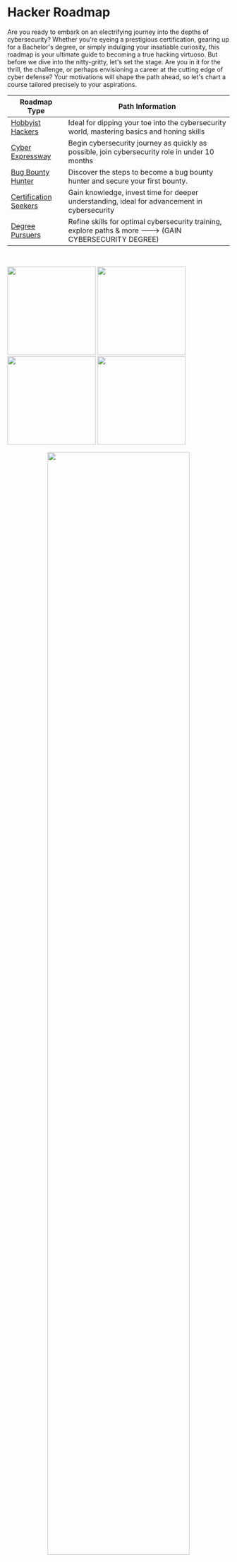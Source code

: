 # Hacker Roadmap

Are you ready to embark on an electrifying journey into the depths of cybersecurity? Whether you're eyeing a prestigious certification, gearing up for a Bachelor's degree, or simply indulging your insatiable curiosity, this roadmap is your ultimate guide to becoming a true hacking virtuoso. But before we dive into the nitty-gritty, let's set the stage. Are you in it for the thrill, the challenge, or perhaps envisioning a career at the cutting edge of cyber defense? Your motivations will shape the path ahead, so let's chart a course tailored precisely to your aspirations.

| Roadmap Type | Path Information |
| ------------ | --------------------- |
| [Hobbyist Hackers](#Hobbyist-Hackers) | Ideal for dipping your toe into the cybersecurity world, mastering basics and honing skills |
| [Cyber Expressway](#Cyber-Expressway) | Begin cybersecurity journey as quickly as possible, join cybersecurity role in under 10 months |
| [Bug Bounty Hunter](#Bug-Bounty-Hunter) | Discover the steps to become a bug bounty hunter and secure your first bounty. | 
| [Certification Seekers](#Certification-Seekers) | Gain knowledge, invest time for deeper understanding, ideal for advancement in cybersecurity |
| [Degree Pursuers](#Degree-Pursuers) | Refine skills for optimal cybersecurity training, explore paths & more ---> (GAIN CYBERSECURITY DEGREE) |

<br>

<p float="left">
  <img src="https://github.com/Hacking-Notes/Hacker-Roadmap/assets/118412415/681ee411-339b-4b1d-b8ca-870845021a86" width="200" />
  <img src="https://github.com/Hacking-Notes/Hacker-Roadmap/assets/118412415/7f7605e6-256e-4cb0-ab71-99d6b664840d" width="200" /> 
  <img src="https://github.com/Hacking-Notes/Hacker-Roadmap/assets/118412415/220e1644-421d-4476-857d-3d814103fcfc" width="200" />
  <img src="https://github.com/Hacking-Notes/Hacker-Roadmap/assets/118412415/ed0eb023-3ceb-4f42-a306-486bc19faeec" width="200" />
</p>

<div align="center">
  <a href="#Bug-Bounty-Hunter">
    <img src="https://github.com/user-attachments/assets/10e8c935-6e72-46d4-a7d5-ee3d95977dec" width="80%" />
  </a>
</div>


<sub><em><strong>PS:</strong> While I offer this content for free, I include some referral links. They let you support the project without any downside for you. Enjoy the content and feel free to share it with your friends!</em></sub>

## Access My Additional Hacking Resources

[![Hacking-Notes](https://github.com/user-attachments/assets/b8f1ef0e-b401-4a43-bfd7-4b4d6f589581)](https://hacking-notes.com)

- Explore my Red Team hacking notes, your go-to resource for defending against cyber threats with steadfast determination and state-of-the-art strategies. ---> <a href="https://github.com/Hacking-Notes/Redteam">RedTeam Notes</a>

- Explore my Blue Team hacking notes, your go-to resource for defending against cyber threats with steadfast determination and state-of-the-art strategies. ---> <a href="https://github.com/Hacking-Notes/Blueteam">BlueTeam Notes</a>

- Enhance your hacking toolkit with my Chrome Extension. Designed for ethical hacking and red team activities, it offers tailored features for an improved browsing experience. ---> <a href="https://github.com/Hacking-Notes/Extensions">Chrome Extension</a>

- Elevate your bookmarking game with my latest Bookmark Toolkit. Engineered for ethical bookmarking and enhanced web exploration, it delivers customized features for a seamless browsing journey. ---> <a href="https://github.com/Hacking-Notes/Bookmarks">Bookmarks</a>

<a name="Hobbyist-Hackers"></a>

## Roadmap for Hobbyist Hackers

![bigh](https://github.com/Hacking-Notes/Hacker-Roadmap/assets/118412415/f6398210-e36e-492c-95be-2a138069f05f)

Are you someone who's delving into the realm of hacking as a hobby, eager to explore and gain expertise for the sheer thrill of it? If so, then the journey from being a mere novice, often referred to as a "script kiddie," to evolving into a proficient hacker can be facilitated by following the steps outlined below. These steps will direct you towards the necessary resources and knowledge that will help you hone your skills and transform you into a knowledgeable practitioner in the field of hacking.

#### Step 1: Learn the Basics on [TryHackMe](https://tryhackme.com/signup?referrer=630a8d48aa25650060a8f62d)
- **Objective:** Build a foundational understanding of hacking concepts and techniques in a guided environment.
- **Actions:**
  - [ ] Sign up for a [TryHackMe account](https://tryhackme.com/signup?referrer=630a8d48aa25650060a8f62d).
  - Complete introductory rooms and pathways to learn about topics such as:
    - [ ] [The complete beginner path](https://tryhackme.com/path/outline/beginner?referrer=630a8d48aa25650060a8f62d)
    - [ ] [Introduction to Cyber Security](https://tryhackme.com/path/outline/introtocyber?referrer=630a8d48aa25650060a8f62d)
    - [ ] [Webs Fondamentals](https://tryhackme.com/path/outline/web?referrer=630a8d48aa25650060a8f62d)
    - [ ] [Red Teaming](https://tryhackme.com/path/outline/redteaming?referrer=630a8d48aa25650060a8f62d)
    - [ ] [Jr Penetration Tester](https://tryhackme.com/path/outline/jrpenetrationtester?referrer=630a8d48aa25650060a8f62d)
- **Explanation:** TryHackMe offers beginner-friendly content that covers essential topics, making it an ideal starting point for those new to hacking.

--- ---

#### Step 2: Enroll in [Port Swigger Academy](https://portswigger.net/web-security/dashboard)
- **Objective:** Deepen your understanding of web pentesting techniques and tools.
- **Actions:**
  - [ ] Explore the courses available on Burp Suite Academy.
  - [ ] Complete courses covering topics such as:
    - [ ] Web application security fundamentals
    - [ ] Using Burp Suite for web pentesting
    - [ ] Advanced web exploitation techniques
- **Explanation:** Burp Suite Academy offers comprehensive courses specifically focused on web pentesting, including both theoretical knowledge and practical exercises. This will enhance your ability to identify and exploit vulnerabilities in web applications.

--- ---

#### Step 3: Practice Hands-On Challenges on Hack The Box (More Advance)
- **Objective:** Gain practical experience by solving real-world hacking challenges in an unguided environment.
- **Actions:**
  - [ ] Register on [Hack The Box platform](https://app.hackthebox.com/invite).
  - [ ] Attempt beginner-friendly machines to apply the knowledge gained from TryHackMe.
  - [ ] Progress to more challenging machines as skills improve.
- **Explanation:** Hack The Box provides a platform for honing your skills through hands-on experience with realistic scenarios. Unlike TryHackMe, it doesn't offer guided pathways, which encourages independent problem-solving and critical thinking.

--- ---

#### Step 4: Continuously Expand Knowledge and Skills
- **Objective:** Stay updated with the latest trends, techniques, and tools in the field of hacking.
- **Actions:**
  - Participate in online forums and communities (e.g., Reddit's r/hacking, Hack Forums) to engage with other hackers and learn from their experiences.
  - Follow security blogs, podcasts, and YouTube channels to keep abreast of new developments and insights.
  - Regularly challenge yourself with new hacking tasks, puzzles, and CTF (Capture The Flag) competitions.
- **Explanation:** Hacking is a dynamic field, and continuous learning is essential to stay relevant and proficient. By actively engaging with the hacking community and exploring new challenges, you'll continue to refine your skills and expand your knowledge base.

--- ---

#### Step 5: CTF / Bug Bounty
- **Capture The Flag (CTF) Competitions:**
  - Join online CTF platforms such as Hack The Box, OverTheWire, or picoCTF.
  - Participate in both beginner and advanced CTF challenges to apply your knowledge and problem-solving skills.
  - Collaborate with other participants or teams to tackle more complex challenges and learn from each other's approaches.
  - Analyze the solutions and write-ups of challenges you couldn't solve to understand different techniques and strategies.

--- ---

- **Bug Bounty Programs:**
  - [ ] Register on bug bounty platforms like HackerOne, Bugcrowd, or Synack.
  - Browse available programs and identify those aligned with your expertise and interests, such as web application testing, mobile application testing, or network penetration testing.
  - Ethically report security vulnerabilities you discover in the targets specified by bug bounty programs.
  - Follow the guidelines provided by each program regarding vulnerability disclosure, severity assessment, and reward eligibility.
  - Continuously monitor the platforms for new programs and updates, as well as feedback on your submissions.

<a name="Cyber-Expressway"></a>
## Roadmap for Cyber Expressway

![bige](https://github.com/Hacking-Notes/Hacker-Roadmap/assets/118412415/6b058744-7c4c-47ee-b1de-ce7a261d67d5)

Are you seeking to quickly establish yourself in the world of Cybersecurity/Pentesting? I've crafted a rapid roadmap, inspired by Tyler Rambser, to guide you toward a job in this field within the next 10 months. Keep in mind, while there are no guarantees, these steps offer the best available information to position you at the forefront of pentesting roles.

▶️ Access identical information through an interactive video: [Tyler Ramsbey - Youtube](https://www.youtube.com/watch?v=IWx88uvfKbA)

#### 1. **TCM Security | Practical Ethical Hacker course (About 2 months):**
- [ ] Join TCM Security by completing the registration process.
- [ ] Obtain access through a subscription plan.
- Complete the following courses
  - [ ] [Practical Ethical Hacking](https://academy.tcm-sec.com/p/practical-ethical-hacking-the-complete-course)
  - [ ] [Practical-web-hacking](https://academy.tcm-sec.com/p/practical-web-hacking) **(OPTIONAL)** 
    
--- ---

#### 2. **Hack the Box | Pentest pathway (About 2-3 months):**
- [ ] Sign up via [Hack the Box Academy](https://referral.hackthebox.com/mz8mcbX) platform.
- [ ] Acquire credits for course enrollment and procure a voucher.
- Complete the following courses
  - [ ] [Penetration Tester](https://academy.hackthebox.com/paths/jobrole)

--- ---

#### 3. **OSCP | PEN-200: Penetration Testing with Kali Linux(About 3 months):**
This certification serves as a gold standard in cybersecurity and often bypasses many HR screening processes.
- [ ] Enroll in the Offensive Security website for the [PEN-200 course](https://www.offsec.com/courses/pen-200/).
- [ ] Purchase the 90-day lab access package.
- [ ] Study course materials and Kali Linux documentation.
- [ ] Practice in the lab environment, exploiting vulnerabilities.
- [ ] Prepare for the exam with thorough review and practice.
- [ ] Schedule and take the exam.
- [ ] Successfully complete the exam.

--- ---

#### 4. **Search and Find CVE's:**
"Uncovering vulnerabilities within diverse open-source projects is a rewarding endeavor, and it's not as daunting as one might expect. Including CVE discoveries in your curriculum distinguishes you from peers with similar certifications, demonstrating to future employers your ability to apply learned skills effectively."
- [ ] View the following video [Tyler Ramsbey - Youtube](https://www.youtube.com/watch?v=2VB4Zd5C8N8)

--- ---

Additional perk: Receive assistance with your resume and engage in a conversation with an ethical hacker at no cost or contribute as you wish and donate to a charity of your choosing. Just join the [Discord server](https://discord.gg/r68ameNHrD) and arrange your appointment.

<a name="Bug-Bounty-Hunter"></a>

## Roadmap for Bug Bounty Hunter

![326617819-6b058744-7c4c-47ee-b1de-ce7a261d67d5 (1) (1)](https://github.com/user-attachments/assets/908694d7-1a2c-4f0c-a614-17d9e48c2301)

Bug bounty hunting is a constantly evolving field where participants are continuously learning and adapting as they progress. There isn’t a specific milestone or achievement that indicates you’re ready to start finding bugs, which can make it challenging for newcomers to navigate, especially without a clear path to follow.

This roadmap is designed to help you build a strong foundation in bug bounty hunting and gradually move on to more profitable programs with higher payouts.

### 1. **The Mindset of a Bug Bounty Hunter and Continuous Learning**

Before diving into the technical aspects, it's essential to adopt the right mindset. Bug bounty hunting requires perseverance, creativity, and a never-give-up attitude. The "hacker mindset" is all about approaching problems with curiosity and determination. You’ll face many challenges and failures, but each setback is an opportunity to learn and improve.

**Understanding Code and Learning Continuously**

Understanding how code works is crucial, though you don’t necessarily need to be an expert coder. What’s more important is knowing how to analyze and manipulate code to find vulnerabilities. While learning to code can enhance your ability to understand and exploit vulnerabilities effectively, the focus should be on understanding the application’s behavior and how to identify potential weaknesses.

Bug bounty hunting is a field with no fixed endpoint of knowledge. New vulnerabilities and techniques are constantly emerging, so continuous learning is vital. Commit to exploring new research, following experts, and engaging with the community to stay updated. Join forums, [discords](https://discord.gg/bugbounty), watch YouTube channels, and participate in discussions to enhance your skills and knowledge regularly.

### 2. **Building a Strong Foundation**

If you're new to IT, start by building a solid foundation in basic IT and web application concepts. This will make your journey much smoother. Understanding web technologies, how websites are structured, and how data flows between clients and servers is crucial. Familiarize yourself with HTML, JavaScript, HTTP, and other core web technologies.

**Basic Knowledge You Should Acquire:**
- **Networking:** Understanding TCP/IP, DNS, and HTTP protocols.
- **Web Technologies:** Basics of HTML, JavaScript, CSS, and server-side languages.
- **Common Vulnerabilities:** Familiarize yourself with the OWASP Top Ten, which covers the most critical security risks to web applications.

You can acquire this knowledge for free on TryHackMe. (Skip this if you already have the foundational skills mentioned.)

**Step 1:** Register on [Tryhackme](https://tryhackme.com/)
- **Objective:** Get the initial IT and web app knowledge
- **Actions:** Complete the following courses
  - [ ] [Complete Beginner](https://tryhackme.com/path/outline/beginner)
  - [ ] [Web Fundamentals](https://tryhackme.com/path/outline/web)
  - Feel free to explore additional topics if you wish.

### 3. **Selecting and Exploring a Bug Bounty Program**

Choosing the right bug bounty program is crucial for your success. Instead of diving into high-profile programs like Facebook or Google right away, it's best to start with platforms that have a lower barrier to entry, such as OpenBugBounty. These platforms are less competitive and provide a better learning environment for beginners.

When selecting a program, look for one that interests you and has a broad scope, including multiple URLs and functionalities like login features, purchasing options, or search capabilities. A well-chosen program will offer plenty of opportunities for exploration and learning.

It's also important to thoroughly read and understand the program's policies before you begin. Knowing the rules will help you stay within legal boundaries and focus your efforts on areas that are most likely to yield results.

**Step 1:** Register on [OpenBugBounty](https://www.openbugbounty.org/)
- **Objective:** Research a program that you find interesting and have a decent scope (Multiples URLs, and functionalities)
- **Actions:**
  - [ ] Explore the available programs inside OpenBugBounty.
  - [ ] Select a program.

**Step 2:** Enroll in [PortSwigger Academy](https://portswigger.net/web-security/dashboard)
- **Objective:** Enhance your web pentesting skills.
- **Actions:**
  - [ ] Explore the courses available on Burp Suite Academy.
  - [ ] Explore the following [paths](https://portswigger.net/web-security/all-topics) and start with what seems to you the most interesting:
    - [ ] Server-side vulnerabilities
    - [ ] Cross-site scripting (XSS)
    - [ ] File upload vulnerabilities
    - [ ] Clickjacking (UI redressing)
    - [ ] Path traversal
    - [ ] Server-side request forgery (SSRF) attacks
    - [ ] Cross-site request forgery (CSRF)
    - [ ] Cross-origin resource sharing (CORS)
    - [ ] API testing
    - [ ] Web cache deception
    - [ ] SQL injection
    - [ ] NoSQL injection
    - [ ] Authentication vulnerabilities
    - [ ] WebSockets vulnerabilities
    - [ ] ...
  - Apply what you learn directly to your selected program.

### 4. **Phases of Bug Bounty Hunting**

Bug bounty hunting involves several key phases, each requiring a different skill set:

- **Reconnaissance:** Gathering information about your target. This phase involves mapping out the attack surface and identifying potential entry points.
- **Scanning:** Using tools to automate the process of finding vulnerabilities. Tools like Nmap, Burp Suite, and others can help you identify weaknesses in the target application.
- **Exploitation:** Once a vulnerability is found, the next step is to exploit it to understand its impact fully. This phase requires creativity and a deep understanding of the underlying technologies.
- **Reporting:** The final phase involves documenting your findings and submitting a clear, concise report. A well-written report can make the difference between a successful submission and one that is rejected or deemed low priority.

### 5. **Starting Small and Progressing**

**Starting with the Easiest Bugs**

As a beginner, focus on finding the easiest bugs first. These are typically low-hanging fruit that are more common and easier to identify. Here are a few examples:

- **Cross-Site Scripting (XSS):** Injecting malicious scripts into web pages viewed by others.
- **Security Misconfigurations:** Issues like unnecessary services being enabled or default accounts being left active.
- **Insecure Direct Object References (IDOR):** Accessing unauthorized data by manipulating the input in the URL.

Starting with these easier bugs helps build confidence and hone your skills for tackling more complex vulnerabilities later on.

**Progression Roadmap**

Progression in bug bounty hunting should be gradual and deliberate. Here’s a suggested roadmap:

1. **Start Small:** Begin with simple vulnerabilities and smaller programs. Focus on platforms with less competition, like OpenBugBounty.
2. **Build Your Skills:** Use resources like PortSwigger Academy to deepen your understanding of web security.
3. **Increase Complexity:** As you gain experience, tackle more complex vulnerabilities and move to larger, more lucrative programs.
4. **Stay Updated:** Constantly learn and adapt to new security trends and techniques.
5. **Collaborate:** Partner with other hunters to expand your skill set and discover more bugs.

### 6. **The Importance of Collaboration**

Collaborating with others in the bug bounty community can significantly boost your progress. Working with more experienced hunters allows you to learn new techniques, share tools, and even co-author reports. The collective knowledge of a team can uncover bugs that you might have missed working alone.

Joining forums, participating in Capture the Flag (CTF) competitions, and engaging in community events are great ways to meet other hunters and start collaborating.

### 7. **Time Management and Setting Realistic Expectations**

Effective time management is crucial in bug bounty hunting. The pursuit of finding vulnerabilities can be time-consuming and challenging, so it's essential to set realistic goals and manage your time wisely. Here are some tips to help you stay on track:

- **Set Clear Goals:** Define specific objectives for each session, such as identifying a certain number of potential vulnerabilities or completing a particular phase of the reconnaissance.
- **Establish Time Limits:** Allocate specific time blocks for tasks and stick to them. This helps prevent burnout and keeps you focused on the most critical aspects of your work.
- **Track Your Progress:** Regularly review what you’ve accomplished and adjust your goals as needed. Keeping a record of your efforts helps maintain motivation and provides insights into your progress.

**Setting Realistic Expectations**

It’s important to understand that finding your first bug can take time, often weeks or even months. Persistence and patience are key. Here’s how to manage your expectations effectively:

- **Accept the Learning Curve:** Understand that bug bounty hunting involves a significant learning curve. Each challenge you encounter is an opportunity to improve your skills and knowledge.
- **Celebrate Small Victories:** Recognize and celebrate even minor successes. Each small find or lesson learned contributes to your overall growth as a bug bounty hunter.
- **Be Prepared for Setbacks:** Not every attempt will result in a bug or reward. View setbacks as part of the learning process and a chance to refine your approach.

By combining effective time management with realistic expectations, you’ll be better equipped to handle the ups and downs of bug bounty hunting, stay motivated, and continue making progress.

<a name="Certification-Seekers"></a>
## Roadmap for Certification Seekers

![bigc](https://github.com/Hacking-Notes/Hacker-Roadmap/assets/118412415/cdd82e73-a86b-44c2-9cc6-c0e8ee3cfcda)

Certifications in cybersecurity and hacking provide structured learning paths and validate skills, ranging from foundational IT knowledge to advanced penetration testing and defensive strategies. They offer credibility within the industry and demonstrate practical expertise, enhancing job opportunities and earning potential. However, they should be complemented by practical experience and continuous learning to stay updated in this rapidly evolving field.

--- ---
<a name="A"></a>
| <strong>Start with Basic IT Skills (A+)</strong> | <img src="https://github.com/Hacking-Notes/Hacker-Roadmap/assets/118412415/0042ad04-59a7-4cc5-965d-e6a97445efde" alt="Image" width="75" height="auto"> |
| ------------------------------------- | ----- | 
  
   - CompTIA A+ Certification: This certification covers foundational IT skills, including hardware, software, networking, and troubleshooting.
     - [ ] Purchase Comptia A+ voucher (2X, core 1 & core 2)  ---> [Discount Website](https://getcertified4less.com/search.php?search_query=a%2B)
     - [ ] Study for Comptia A+ core 1
       - Learning ressource
         - Studing: [Professor Messer](https://www.professormesser.com/free-a-plus-training/220-1101/220-1101-video/220-1101-training-course/)
     - [ ] Successfully complete the exam (A+ Core 1)
    
       - Learning ressource
         - Studing: [Professor Messer](https://www.professormesser.com/free-a-plus-training/220-1102/220-1102-video/220-1102-training-course/)
     - [ ] Successfully complete the exam (A+ Core 2)
    
--- ---
<a name="L"></a>
| <strong>Linux Fundamentals (Linux Essential)</strong> | <img src="https://github.com/Hacking-Notes/Hacker-Roadmap/assets/118412415/1f17140d-f1b8-4b0d-a8f5-bcb94443ce1f" alt="Image" width="75" height="auto"> |
| ------------------------------------- | ----- | 

   - Linux Essentials (LPI): Gain essential knowledge of Linux operating system fundamentals, commands, and basic administration.
     - [ ] Purchase LPI Linux Essential voucher  ---> [LPI Linux Essential Website](https://us.lpimarketplace.com/shop/linux-essentials)
     - [ ] Study for LPI Linux Essential
       - Learning ressource
         - Studing: [Shawn Powers](https://www.youtube.com/watch?v=skTShEHyXfo&list=PL78ppT-_wOmvlYSfyiLvkrsZTdQJ7A24L)
     - [ ] Successfully complete the exam

--- ---
<a name="N"></a>
| <strong>Build Networking Knowledge (Network+)</strong> | <img src="https://github.com/Hacking-Notes/Hacker-Roadmap/assets/118412415/f367a3f5-6dab-45e9-8574-2183508d0342" alt="Image" width="75" height="auto"> |
| ------------------------------------- | ----- | 

   - CompTIA Network+ Certification: Focuses on networking concepts, infrastructure, operations, and security.
      - [ ] Purchase Comptia Network+ voucher  ---> [Discount Website](https://getcertified4less.com/search.php?search_query=network%2B)
      - [ ] Study for Comptia Network+
     - Learning ressource
       - Studing: [Professor Messer](https://www.professormesser.com/network-plus/n10-008/n10-008-video/n10-008-training-course/)
     - [ ] Successfully complete the exam

--- ---
<a name="Cyb"></a>
| <strong>Learn Cybersecurity Fundamentals (Security+)</strong> | <img src="https://github.com/Hacking-Notes/Hacker-Roadmap/assets/118412415/d6f7c8c5-72e5-4baa-87a2-cb84a1f01fa5" alt="Image" width="75" height="auto"> |
| ------------------------------------- | ----- | 

   - Attain CompTIA Security+ Certification: Provides essential knowledge in network security, compliance, threats, and vulnerabilities.
     - [ ] Purchase Comptia Security+ voucher  ---> [Discount Website](https://getcertified4less.com/search.php?search_query=security%2B)
     - [ ] Study for Comptia Security+
     - Learning ressource
       - Studing: [Professor Messer](https://www.professormesser.com/security-plus/sy0-701/sy0-701-video/sy0-701-comptia-security-plus-course/)
     - [ ] Successfully complete the exam

--- ---
<a name="P"></a>
| <strong>Specialize in Penetration Testing (Pentest+)</strong> | <img src="https://github.com/Hacking-Notes/Hacker-Roadmap/assets/118412415/e8449a34-4a7d-4c8d-864a-8f07e6266109" alt="Image" width="75" height="auto"> |
| ------------------------------------- | ----- | 

   - Pursue CompTIA PenTest+ Certification: Focuses on penetration testing and vulnerability assessment skills, essential for offensive security roles.
     - [ ] Purchase Comptia Pentest+ voucher  ---> [Discount Website](https://getcertified4less.com/search.php?search_query=pentest%2B)
     - [ ] Study for Comptia Pentest+
     - Learning ressource
       - Studying: [ACI Learning](https://www.acilearning.com/products/itpro/)
     - [ ] Successfully complete the exam

--- ---
<a name="C"></a>
| <strong>Enhance Cyber Defense Skills (CySa+)</strong> | <img src="https://github.com/Hacking-Notes/Hacker-Roadmap/assets/118412415/36c328c2-1f89-4548-b2d6-d1edb94d47bc" alt="Image" width="75" height="auto"> |
| ------------------------------------- | ----- | 

   - Obtain CompTIA Cybersecurity Analyst (CySA+) Certification: Develop skills in threat detection, analysis, and response.
     - [ ] Purchase Comptia CySa+ voucher  ---> [Discount Website](https://getcertified4less.com/search.php?search_query=cysa%2B)
     - [ ] Study for Comptia CySa+
     - Learning ressource
       -  Studying: [Certify Breakfast (Youtube)](https://www.youtube.com/watch?v=IGihuL5clDs&list=PLMYSjEaGLw_vGxGsAIUgmkbEm52QR02tx)
       -  Exam practice: [Google Play (Phone)](https://play.google.com/store/apps/details?id=com.sima.comptiacysa&hl=en&gl=US)
     - [ ] Successfully complete the exam
     - [ ] 
--- ---

#### 7. **Hands-On Practical Experience (OSCP):**
   - Consider Offensive Security Certified Professional (OSCP): While not a traditional certification, OSCP provides practical penetration testing skills through real-world challenges and labs.

<a name="Degree-Pursuers"></a>
## Roadmap for Degree Pursuers

![bigd](https://github.com/Hacking-Notes/Hacker-Roadmap/assets/118412415/6a86723b-7940-42d8-9f0d-284d40214822)

There are numerous strategies available for the degree path, and the one outlined below represents my personal roadmap. It's important to consider that the most efficient strategy for achieving the degree with minimal cost involves completing the majority of the coursework outside of WGU, obtaining credits from those courses, and then enrolling when you're between 50-65% done. Assuring you to finish the degree within one term. This approach minimizes expenses and is the optimal choice in terms of both time and money.

#### 🎓 Bachelor of Science, Cybersecurity and Information Assurance (BSCSIA)
- [ ] Copy the following Tracking [Google Sheet](https://docs.google.com/spreadsheets/d/11ohkoSAzkURpy3IcWtuVgH7CEjk_GePfavlB3g0RobA/edit?usp=sharing)
      
--- BASE COURSES ---
- Register at [Sophia Learning](https://app.sophia.org/users/new) and complete the following courses.
  - [ ] ENG1002 (SOPH-0030)
  - [ ] PHIL1005 (SOPH-0065)
  - [ ] COMM1002 (SOPH-0024)
  - [ ] CA1001 (SOPH-0001)
  - [ ] STAT1001 (SOPH-0005)
  - [ ] HLTH 1010 (SOPH-0063)
  - [ ] CS1011 (SOPH-0047)
  - [ ] CS1101 (SOPH-0062)
  - [ ] CS1100 (SOPH-0058)
  - [ ] PM1001 (SOPH-0013)
- Register at [Study.com](https://study.com/academy/plans.html) and complete the following course.
  - [ ] Political Science 102 (SDCM-0042)
  - [ ] Biology 101L (SDCM-0188)
  - [ ] Computer Science 108 (SDCM-0213)
  - [ ] Computer Science 110 (SDCM-0215) 
- Other Course (Cheapest and most Effective)
  - [ ] CS1001 ---> Complete this course with [Google IT Support](https://www.coursera.org/professional-certificates/google-it-support)
        
--- CERTIFICATIONS ---
- Complete the following certifications (You can get more information on each certification by looking at the certification roadmap)
  - [ ] <a href="#A">Comptia A+</a>
  - [ ] <a href="#L">LPI Lunix Essential</a>
  - [ ] <a href="#N">Comptia Net+</a>
  - [ ] <a href="#Cyb">Comptia Sec+</a>
  - [ ] <a href="#C">Comptia CySa+</a>
  - [ ] <a href="#P">Comptia Pentest+</a>

--- Western Governors University (WGU) ---

<img src="https://github.com/Hacking-Notes/Hacker-Roadmap/assets/118412415/f2119c55-cd91-4883-8da7-40dd1b294e74" width="175" alt="WGU-Logo">
  
- Transfer your transcripts (High school diploma, Certifications and completed courses at WGU)
  - Need help? Join the unofficial [WGU discord](https://discord.com/invite/unwgu)
  
- [ ] **Enroll in WGU and complete the remaining courses** 

---

If you have any questions, suggestions, or issues regarding the roadmap or this repository, feel free to open an issue or reach out to me via Discord.

  <a href="https://discord.com">
  <img width="300" src="https://github.com/Hacking-Notes/Hacking-Notes/assets/118412415/5f34c47e-8f9e-40ef-885d-91ee9a6c5989" alt="gif">
  </a>
